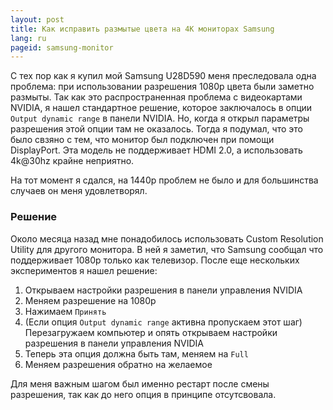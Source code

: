 ```yaml
---
layout: post
title: Как исправить размытые цвета на 4K мониторах Samsung
lang: ru
pageid: samsung-monitor
---
```

С тех пор как я купил мой Samsung U28D590 меня преследовала одна проблема: при использовании разрешения 1080p цвета были заметно размыты.
Так как это распространенная проблема с видеокартами NVIDIA, я нашел стандартное решение, которое заключалось в опции `Output dynamic range` в панели NVIDIA. Но, когда я открыл параметры разрешения этой опции там не оказалось. Тогда я подумал, что это было свзяно с тем, что монитор был подключен при помощи DisplayPort. Эта модель не поддерживает HDMI 2.0, а использовать 4k@30hz крайне неприятно. 
<!--more-->
На тот момент я сдался, на 1440p проблем не было и для большинства случаев он меня удовлетворял.

### Решение

Около месяца назад мне понадобилось использовать Custom Resolution Utility для другого монитора. В ней я заметил, что Samsung сообщал что поддерживает 1080p только как телевизор. После еще нескольких экспериментов я нашел решение:

1. Открываем настройки разрешения в панели управления NVIDIA
2. Меняем разрешение на 1080p
3. Нажимаем `Принять`
4. (Если опция `Output dynamic range` активна пропускаем этот шаг) Перезагружаем компьютер и опять открываем настройки разрешения в панели управления NVIDIA
5. Теперь эта опция должна быть там, меняем на `Full`
6. Меняем разрешения обратно на желаемое

Для меня важным шагом был именно рестарт после смены разрешения, так как до него опция в принципе отсутсвовала.


